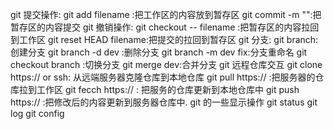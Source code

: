 git 提交操作:
git add filename :把工作区的内容放到暂存区
git commit -m "":把暂存区的内容提交
git 撤销操作:
git checkout -- filename :把暂存区的内容拉回到工作区
git reset HEAD filename:把提交的拉回到暂存区
git 分支:
git branch:创建分支
git branch -d dev :删除分支
git branch -m dev fix:分支重命名
git checkout branch :切换分支
git merge dev:合并分支
git 远程仓库交互
git clone https://  or ssh:  从远端服务器克隆仓库到本地仓库
git pull  https://    :把服务器的仓库拉到工作区
git fecch https://    : 把服务的仓库更新到本地仓库中
git push https://    :把修改后的内容更新到服务器仓库中.
git 的一些显示操作
git status
git log
git config
